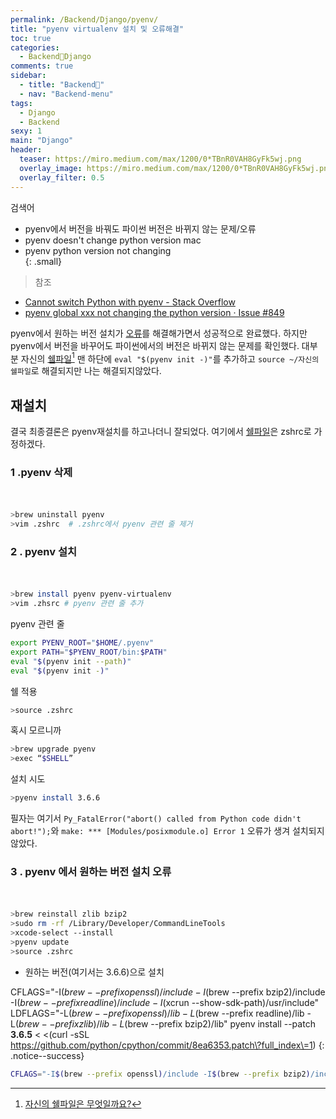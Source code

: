 ```yaml
---
permalink: /Backend/Django/pyenv/
title: "pyenv virtualenv 설치 및 오류해결"
toc: true
categories:
  - Backend🦄Django
comments: true
sidebar:
  - title: "Backend🦄"
  - nav: "Backend-menu"
tags:
  - Django
  - Backend
sexy: 1
main: "Django"
header:
  teaser: https://miro.medium.com/max/1200/0*TBnR0VAH8GyFk5wj.png
  overlay_image: https://miro.medium.com/max/1200/0*TBnR0VAH8GyFk5wj.png
  overlay_filter: 0.5
---
```

검색어  
- pyenv에서 버전을 바꿔도 파이썬 버전은 바뀌지 않는 문제/오류  
- pyenv doesn't change python version mac  
- pyenv python version not changing  
{: .small}

> 참조  
- [Cannot switch Python with pyenv - Stack Overflow](https://stackoverflow.com/questions/33321312/cannot-switch-python-with-pyenv)
- [pyenv global xxx not changing the python version · Issue #849](https://github.com/pyenv/pyenv/issues/849)

pyenv에서 원하는 버전 설치가 [오류](#3--pyenv-에서-원하는-버전-설치-오류)를 해결해가면서 성공적으로 완료했다.
하지만 pyenv에서 버전을 바꾸어도 파이썬에서의 버전은 바뀌지 않는 문제를 확인했다. 대부분 자신의 <ins>쉘파일</ins>[^1] 맨 하단에 `eval "$(pyenv init -)"`를 추가하고 `source ~/자신의쉘파일`로 해결되지만 나는 해결되지않았다. 


## 재설치
결국 최종결론은 pyenv재설치를 하고나더니 잘되었다. 여기에서 [쉘파일](https://chanyoung-dev.github.io/Blog/Setting/JekyllInstall/#4-%ED%84%B0%EB%AF%B8%EB%84%90%EC%9D%98-shell%ED%8C%8C%EC%9D%BC%EC%97%90-rbenv%EB%A5%BC-%EC%9C%84%ED%95%9C-%EC%84%A4%EC%A0%95%EC%9D%84-%EC%B6%94%EA%B0%80%ED%95%B4%EC%A4%80%EB%8B%A4)은 zshrc로 가정하겠다.

### 1 .pyenv 삭제
ㅤ


```sh
>brew uninstall pyenv
>vim .zshrc  # .zshrc에서 pyenv 관련 줄 제거
```


### 2 . pyenv 설치
ㅤ
```sh
>brew install pyenv pyenv-virtualenv
>vim .zhsrc # pyenv 관련 줄 추가
```

pyenv 관련 줄
```sh
export PYENV_ROOT="$HOME/.pyenv"
export PATH="$PYENV_ROOT/bin:$PATH"
eval "$(pyenv init --path)"
eval "$(pyenv init -)"
```

쉘 적용
```sh
>source .zshrc 
```

혹시 모르니까
```sh
>brew upgrade pyenv
>exec “$SHELL”
```

설치 시도
```sh
>pyenv install 3.6.6 
```
필자는 여기서 
`Py_FatalError("abort() called from Python code didn't abort!");`와 `make: *** [Modules/posixmodule.o] Error 1` 오류가 생겨 설치되지 않았다.

### 3 . pyenv 에서 원하는 버전 설치 오류  
ㅤ


```sh
>brew reinstall zlib bzip2
>sudo rm -rf /Library/Developer/CommandLineTools
>xcode-select --install
>pyenv update
>source .zshrc 
```

- 원하는 버전(여기서는 3.6.6)으로 설치  

CFLAGS="-I$(brew --prefix openssl)/include -I$(brew --prefix bzip2)/include -I$(brew --prefix readline)/include -I$(xcrun --show-sdk-path)/usr/include" LDFLAGS="-L$(brew --prefix openssl)/lib -L$(brew --prefix readline)/lib -L$(brew --prefix zlib)/lib -L$(brew --prefix bzip2)/lib" pyenv install --patch **3.6.5** < <(curl -sSL https://github.com/python/cpython/commit/8ea6353.patch\?full_index\=1)
{: .notice--success}

```sh
CFLAGS="-I$(brew --prefix openssl)/include -I$(brew --prefix bzip2)/include -I$(brew --prefix readline)/include -I$(xcrun --show-sdk-path)/usr/include" LDFLAGS="-L$(brew --prefix openssl)/lib -L$(brew --prefix readline)/lib -L$(brew --prefix zlib)/lib -L$(brew --prefix bzip2)/lib" pyenv install --patch 3.6.5 < <(curl -sSL https://github.com/python/cpython/commit/8ea6353.patch\?full_index\=1)
```


[^1]:[자신의 쉘파일은 무엇일까요?](https://chanyoung-dev.github.io/Blog/Setting/JekyllInstall/#4-%ED%84%B0%EB%AF%B8%EB%84%90%EC%9D%98-shell%ED%8C%8C%EC%9D%BC%EC%97%90-rbenv%EB%A5%BC-%EC%9C%84%ED%95%9C-%EC%84%A4%EC%A0%95%EC%9D%84-%EC%B6%94%EA%B0%80%ED%95%B4%EC%A4%80%EB%8B%A4)